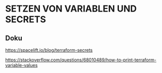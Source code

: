 # SETZEN VON VARIABLEN UND SECRETS

## Doku
https://spacelift.io/blog/terraform-secrets

https://stackoverflow.com/questions/68010489/how-to-print-terraform-variable-values


